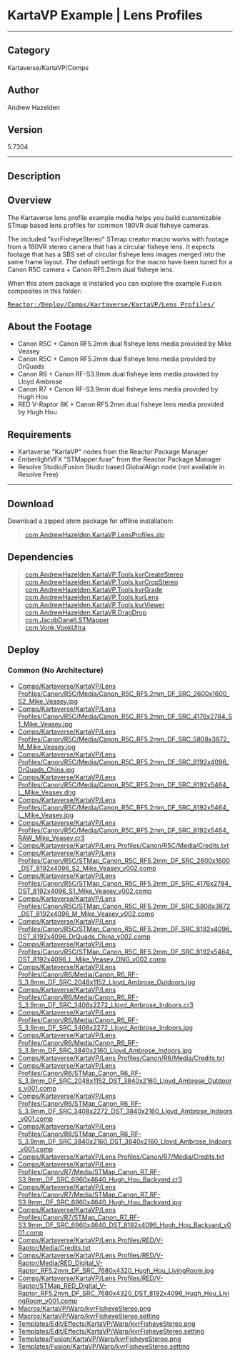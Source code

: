 # KartaVP Example | Lens Profiles
___

## Category
Kartaverse/KartaVP/Comps

## Author
Andrew Hazelden

## Version
5.7304

___

## Description
<h2>Overview</h2>

<p>The Kartaverse lens profile example media helps you build customizable STmap based lens profiles for common 180VR dual fisheye cameras.</p>

<p>The included "kvrFisheyeStereo" STmap creator macro works with footage from a 180VR stereo camera that has a circular fisheye lens. It expects footage that has a SBS set of circular fisheye lens images merged into the same frame layout. The default settings for the macro have been tuned for a Canon R5C camera + Canon RF5.2mm dual fisheye lens.</p>

<p>When this atom package is installed you can explore the example Fusion composites in this folder:</p>
<pre><a href="file://Reactor:/Deploy/Comps/Kartaverse/KartaVP/Lens Profiles/">Reactor:/Deploy/Comps/Kartaverse/KartaVP/Lens Profiles/</a></pre>

<h2>About the Footage</h2>
<ul>
<li>Canon R5C + Canon RF5.2mm dual fisheye lens media provided by Mike Veasey</li>
<li>Canon R5C + Canon RF5.2mm dual fisheye lens media provided by DrQuads</li>
<li>Canon R6 + Canon RF-S3.9mm dual fisheye lens media provided by Lloyd Ambrose</li>
<li>Canon R7 + Canon RF-S3.9mm dual fisheye lens media provided by Hugh Hou</li>
<li>RED V-Raptor 8K + Canon RF5.2mm dual fisheye lens media provided by Hugh Hou</li>
</ul>

<h2>Requirements</h2>

<ul>
<li>Kartaverse "KartaVP" nodes from the Reactor Package Manager</li>
<li>EmberlightVFX "STMapper.fuse" from the Reactor Package Manager</li>
<li>Resolve Studio/Fusion Studio based GlobalAlign node (not available in Resolve Free)</li>
</ul>

___

## Download

Download a zipped atom package for offline installation:
> [com.AndrewHazelden.KartaVP.LensProfiles.zip](https://gitlab.com/WeSuckLess/Reactor/-/archive/master/Reactor-master.zip?path=Atoms/com.AndrewHazelden.KartaVP.LensProfiles)  

## Dependencies

> [com.AndrewHazelden.KartaVP.Tools.kvrCreateStereo](com.AndrewHazelden.KartaVP.Tools.kvrCreateStereo.md)  
> [com.AndrewHazelden.KartaVP.Tools.kvrCropStereo](com.AndrewHazelden.KartaVP.Tools.kvrCropStereo.md)  
> [com.AndrewHazelden.KartaVP.Tools.kvrGrade](com.AndrewHazelden.KartaVP.Tools.kvrGrade.md)  
> [com.AndrewHazelden.KartaVP.Tools.kvrLens](com.AndrewHazelden.KartaVP.Tools.kvrLens.md)  
> [com.AndrewHazelden.KartaVP.Tools.kvrViewer](com.AndrewHazelden.KartaVP.Tools.kvrViewer.md)  
> [com.AndrewHazelden.KartaVR.DragDrop](com.AndrewHazelden.KartaVR.DragDrop.md)  
> [com.JacobDanell.STMapper](com.JacobDanell.STMapper.md)  
> [com.Vonk.VonkUltra](com.Vonk.VonkUltra.md)  
## Deploy

### Common (No Architecture)

<ul>
<li><a href="https://gitlab.com/WeSuckLess/Reactor/-/blob/master/Atoms/com.AndrewHazelden.KartaVP.LensProfiles/Comps/Kartaverse/KartaVP/Lens Profiles/Canon/R5C/Media/Canon_R5C_RF5.2mm_DF_SRC_2600x1600_S2_Mike_Veasey.jpg?ref_type=heads">Comps/Kartaverse/KartaVP/Lens Profiles/Canon/R5C/Media/Canon_R5C_RF5.2mm_DF_SRC_2600x1600_S2_Mike_Veasey.jpg</a></li>
<li><a href="https://gitlab.com/WeSuckLess/Reactor/-/blob/master/Atoms/com.AndrewHazelden.KartaVP.LensProfiles/Comps/Kartaverse/KartaVP/Lens Profiles/Canon/R5C/Media/Canon_R5C_RF5.2mm_DF_SRC_4176x2784_S1_Mike_Veasey.jpg?ref_type=heads">Comps/Kartaverse/KartaVP/Lens Profiles/Canon/R5C/Media/Canon_R5C_RF5.2mm_DF_SRC_4176x2784_S1_Mike_Veasey.jpg</a></li>
<li><a href="https://gitlab.com/WeSuckLess/Reactor/-/blob/master/Atoms/com.AndrewHazelden.KartaVP.LensProfiles/Comps/Kartaverse/KartaVP/Lens Profiles/Canon/R5C/Media/Canon_R5C_RF5.2mm_DF_SRC_5808x3872_M_Mike_Veasey.jpg?ref_type=heads">Comps/Kartaverse/KartaVP/Lens Profiles/Canon/R5C/Media/Canon_R5C_RF5.2mm_DF_SRC_5808x3872_M_Mike_Veasey.jpg</a></li>
<li><a href="https://gitlab.com/WeSuckLess/Reactor/-/blob/master/Atoms/com.AndrewHazelden.KartaVP.LensProfiles/Comps/Kartaverse/KartaVP/Lens Profiles/Canon/R5C/Media/Canon_R5C_RF5.2mm_DF_SRC_8192x4096_DrQuads_China.jpg?ref_type=heads">Comps/Kartaverse/KartaVP/Lens Profiles/Canon/R5C/Media/Canon_R5C_RF5.2mm_DF_SRC_8192x4096_DrQuads_China.jpg</a></li>
<li><a href="https://gitlab.com/WeSuckLess/Reactor/-/blob/master/Atoms/com.AndrewHazelden.KartaVP.LensProfiles/Comps/Kartaverse/KartaVP/Lens Profiles/Canon/R5C/Media/Canon_R5C_RF5.2mm_DF_SRC_8192x5464_L_Mike_Veasey.dng?ref_type=heads">Comps/Kartaverse/KartaVP/Lens Profiles/Canon/R5C/Media/Canon_R5C_RF5.2mm_DF_SRC_8192x5464_L_Mike_Veasey.dng</a></li>
<li><a href="https://gitlab.com/WeSuckLess/Reactor/-/blob/master/Atoms/com.AndrewHazelden.KartaVP.LensProfiles/Comps/Kartaverse/KartaVP/Lens Profiles/Canon/R5C/Media/Canon_R5C_RF5.2mm_DF_SRC_8192x5464_L_Mike_Veasey.jpg?ref_type=heads">Comps/Kartaverse/KartaVP/Lens Profiles/Canon/R5C/Media/Canon_R5C_RF5.2mm_DF_SRC_8192x5464_L_Mike_Veasey.jpg</a></li>
<li><a href="https://gitlab.com/WeSuckLess/Reactor/-/blob/master/Atoms/com.AndrewHazelden.KartaVP.LensProfiles/Comps/Kartaverse/KartaVP/Lens Profiles/Canon/R5C/Media/Canon_R5C_RF5.2mm_DF_SRC_8192x5464_RAW_Mike_Veasey.cr3?ref_type=heads">Comps/Kartaverse/KartaVP/Lens Profiles/Canon/R5C/Media/Canon_R5C_RF5.2mm_DF_SRC_8192x5464_RAW_Mike_Veasey.cr3</a></li>
<li><a href="https://gitlab.com/WeSuckLess/Reactor/-/blob/master/Atoms/com.AndrewHazelden.KartaVP.LensProfiles/Comps/Kartaverse/KartaVP/Lens Profiles/Canon/R5C/Media/Credits.txt?ref_type=heads">Comps/Kartaverse/KartaVP/Lens Profiles/Canon/R5C/Media/Credits.txt</a></li>
<li><a href="https://gitlab.com/WeSuckLess/Reactor/-/blob/master/Atoms/com.AndrewHazelden.KartaVP.LensProfiles/Comps/Kartaverse/KartaVP/Lens Profiles/Canon/R5C/STMap_Canon_R5C_RF5.2mm_DF_SRC_2600x1600_DST_8192x4096_S2_Mike_Veasey_v002.comp?ref_type=heads">Comps/Kartaverse/KartaVP/Lens Profiles/Canon/R5C/STMap_Canon_R5C_RF5.2mm_DF_SRC_2600x1600_DST_8192x4096_S2_Mike_Veasey_v002.comp</a></li>
<li><a href="https://gitlab.com/WeSuckLess/Reactor/-/blob/master/Atoms/com.AndrewHazelden.KartaVP.LensProfiles/Comps/Kartaverse/KartaVP/Lens Profiles/Canon/R5C/STMap_Canon_R5C_RF5.2mm_DF_SRC_4176x2784_DST_8192x4096_S1_Mike_Veasey_v002.comp?ref_type=heads">Comps/Kartaverse/KartaVP/Lens Profiles/Canon/R5C/STMap_Canon_R5C_RF5.2mm_DF_SRC_4176x2784_DST_8192x4096_S1_Mike_Veasey_v002.comp</a></li>
<li><a href="https://gitlab.com/WeSuckLess/Reactor/-/blob/master/Atoms/com.AndrewHazelden.KartaVP.LensProfiles/Comps/Kartaverse/KartaVP/Lens Profiles/Canon/R5C/STMap_Canon_R5C_RF5.2mm_DF_SRC_5808x3872_DST_8192x4096_M_Mike_Veasey_v002.comp?ref_type=heads">Comps/Kartaverse/KartaVP/Lens Profiles/Canon/R5C/STMap_Canon_R5C_RF5.2mm_DF_SRC_5808x3872_DST_8192x4096_M_Mike_Veasey_v002.comp</a></li>
<li><a href="https://gitlab.com/WeSuckLess/Reactor/-/blob/master/Atoms/com.AndrewHazelden.KartaVP.LensProfiles/Comps/Kartaverse/KartaVP/Lens Profiles/Canon/R5C/STMap_Canon_R5C_RF5.2mm_DF_SRC_8192x4096_DST_8192x4096_DrQuads_China_v002.comp?ref_type=heads">Comps/Kartaverse/KartaVP/Lens Profiles/Canon/R5C/STMap_Canon_R5C_RF5.2mm_DF_SRC_8192x4096_DST_8192x4096_DrQuads_China_v002.comp</a></li>
<li><a href="https://gitlab.com/WeSuckLess/Reactor/-/blob/master/Atoms/com.AndrewHazelden.KartaVP.LensProfiles/Comps/Kartaverse/KartaVP/Lens Profiles/Canon/R5C/STMap_Canon_R5C_RF5.2mm_DF_SRC_8192x5464_DST_8192x4096_L_Mike_Veasey_DNG_v002.comp?ref_type=heads">Comps/Kartaverse/KartaVP/Lens Profiles/Canon/R5C/STMap_Canon_R5C_RF5.2mm_DF_SRC_8192x5464_DST_8192x4096_L_Mike_Veasey_DNG_v002.comp</a></li>
<li><a href="https://gitlab.com/WeSuckLess/Reactor/-/blob/master/Atoms/com.AndrewHazelden.KartaVP.LensProfiles/Comps/Kartaverse/KartaVP/Lens Profiles/Canon/R6/Media/Canon_R6_RF-S_3.9mm_DF_SRC_2048x1152_Lloyd_Ambrose_Outdoors.jpg?ref_type=heads">Comps/Kartaverse/KartaVP/Lens Profiles/Canon/R6/Media/Canon_R6_RF-S_3.9mm_DF_SRC_2048x1152_Lloyd_Ambrose_Outdoors.jpg</a></li>
<li><a href="https://gitlab.com/WeSuckLess/Reactor/-/blob/master/Atoms/com.AndrewHazelden.KartaVP.LensProfiles/Comps/Kartaverse/KartaVP/Lens Profiles/Canon/R6/Media/Canon_R6_RF-S_3.9mm_DF_SRC_3408x2272_Lloyd_Ambrose_Indoors.cr3?ref_type=heads">Comps/Kartaverse/KartaVP/Lens Profiles/Canon/R6/Media/Canon_R6_RF-S_3.9mm_DF_SRC_3408x2272_Lloyd_Ambrose_Indoors.cr3</a></li>
<li><a href="https://gitlab.com/WeSuckLess/Reactor/-/blob/master/Atoms/com.AndrewHazelden.KartaVP.LensProfiles/Comps/Kartaverse/KartaVP/Lens Profiles/Canon/R6/Media/Canon_R6_RF-S_3.9mm_DF_SRC_3408x2272_Lloyd_Ambrose_Indoors.jpg?ref_type=heads">Comps/Kartaverse/KartaVP/Lens Profiles/Canon/R6/Media/Canon_R6_RF-S_3.9mm_DF_SRC_3408x2272_Lloyd_Ambrose_Indoors.jpg</a></li>
<li><a href="https://gitlab.com/WeSuckLess/Reactor/-/blob/master/Atoms/com.AndrewHazelden.KartaVP.LensProfiles/Comps/Kartaverse/KartaVP/Lens Profiles/Canon/R6/Media/Canon_R6_RF-S_3.9mm_DF_SRC_3840x2160_Lloyd_Ambrose_Indoors.jpg?ref_type=heads">Comps/Kartaverse/KartaVP/Lens Profiles/Canon/R6/Media/Canon_R6_RF-S_3.9mm_DF_SRC_3840x2160_Lloyd_Ambrose_Indoors.jpg</a></li>
<li><a href="https://gitlab.com/WeSuckLess/Reactor/-/blob/master/Atoms/com.AndrewHazelden.KartaVP.LensProfiles/Comps/Kartaverse/KartaVP/Lens Profiles/Canon/R6/Media/Credits.txt?ref_type=heads">Comps/Kartaverse/KartaVP/Lens Profiles/Canon/R6/Media/Credits.txt</a></li>
<li><a href="https://gitlab.com/WeSuckLess/Reactor/-/blob/master/Atoms/com.AndrewHazelden.KartaVP.LensProfiles/Comps/Kartaverse/KartaVP/Lens Profiles/Canon/R6/STMap_Canon_R6_RF-S_3.9mm_DF_SRC_2048x1152_DST_3840x2160_Lloyd_Ambrose_Outdoors_v001.comp?ref_type=heads">Comps/Kartaverse/KartaVP/Lens Profiles/Canon/R6/STMap_Canon_R6_RF-S_3.9mm_DF_SRC_2048x1152_DST_3840x2160_Lloyd_Ambrose_Outdoors_v001.comp</a></li>
<li><a href="https://gitlab.com/WeSuckLess/Reactor/-/blob/master/Atoms/com.AndrewHazelden.KartaVP.LensProfiles/Comps/Kartaverse/KartaVP/Lens Profiles/Canon/R6/STMap_Canon_R6_RF-S_3.9mm_DF_SRC_3408x2272_DST_3840x2160_Lloyd_Ambrose_Indoors_v001.comp?ref_type=heads">Comps/Kartaverse/KartaVP/Lens Profiles/Canon/R6/STMap_Canon_R6_RF-S_3.9mm_DF_SRC_3408x2272_DST_3840x2160_Lloyd_Ambrose_Indoors_v001.comp</a></li>
<li><a href="https://gitlab.com/WeSuckLess/Reactor/-/blob/master/Atoms/com.AndrewHazelden.KartaVP.LensProfiles/Comps/Kartaverse/KartaVP/Lens Profiles/Canon/R6/STMap_Canon_R6_RF-S_3.9mm_DF_SRC_3840x2160_DST_3840x2160_Lloyd_Ambrose_Indoors_v001.comp?ref_type=heads">Comps/Kartaverse/KartaVP/Lens Profiles/Canon/R6/STMap_Canon_R6_RF-S_3.9mm_DF_SRC_3840x2160_DST_3840x2160_Lloyd_Ambrose_Indoors_v001.comp</a></li>
<li><a href="https://gitlab.com/WeSuckLess/Reactor/-/blob/master/Atoms/com.AndrewHazelden.KartaVP.LensProfiles/Comps/Kartaverse/KartaVP/Lens Profiles/Canon/R7/Media/Credits.txt?ref_type=heads">Comps/Kartaverse/KartaVP/Lens Profiles/Canon/R7/Media/Credits.txt</a></li>
<li><a href="https://gitlab.com/WeSuckLess/Reactor/-/blob/master/Atoms/com.AndrewHazelden.KartaVP.LensProfiles/Comps/Kartaverse/KartaVP/Lens Profiles/Canon/R7/Media/STMap_Canon_R7_RF-S3.9mm_DF_SRC_6960x4640_Hugh_Hou_Backyard.cr3?ref_type=heads">Comps/Kartaverse/KartaVP/Lens Profiles/Canon/R7/Media/STMap_Canon_R7_RF-S3.9mm_DF_SRC_6960x4640_Hugh_Hou_Backyard.cr3</a></li>
<li><a href="https://gitlab.com/WeSuckLess/Reactor/-/blob/master/Atoms/com.AndrewHazelden.KartaVP.LensProfiles/Comps/Kartaverse/KartaVP/Lens Profiles/Canon/R7/Media/STMap_Canon_R7_RF-S3.9mm_DF_SRC_6960x4640_Hugh_Hou_Backyard.jpg?ref_type=heads">Comps/Kartaverse/KartaVP/Lens Profiles/Canon/R7/Media/STMap_Canon_R7_RF-S3.9mm_DF_SRC_6960x4640_Hugh_Hou_Backyard.jpg</a></li>
<li><a href="https://gitlab.com/WeSuckLess/Reactor/-/blob/master/Atoms/com.AndrewHazelden.KartaVP.LensProfiles/Comps/Kartaverse/KartaVP/Lens Profiles/Canon/R7/STMap_Canon_R7_RF-S3.9mm_DF_SRC_6960x4640_DST_8192x4096_Hugh_Hou_Backyard_v001.comp?ref_type=heads">Comps/Kartaverse/KartaVP/Lens Profiles/Canon/R7/STMap_Canon_R7_RF-S3.9mm_DF_SRC_6960x4640_DST_8192x4096_Hugh_Hou_Backyard_v001.comp</a></li>
<li><a href="https://gitlab.com/WeSuckLess/Reactor/-/blob/master/Atoms/com.AndrewHazelden.KartaVP.LensProfiles/Comps/Kartaverse/KartaVP/Lens Profiles/RED/V-Raptor/Media/Credits.txt?ref_type=heads">Comps/Kartaverse/KartaVP/Lens Profiles/RED/V-Raptor/Media/Credits.txt</a></li>
<li><a href="https://gitlab.com/WeSuckLess/Reactor/-/blob/master/Atoms/com.AndrewHazelden.KartaVP.LensProfiles/Comps/Kartaverse/KartaVP/Lens Profiles/RED/V-Raptor/Media/RED_Digital_V-Raptor_RF5.2mm_DF_SRC_7680x4320_Hugh_Hou_LivingRoom.jpg?ref_type=heads">Comps/Kartaverse/KartaVP/Lens Profiles/RED/V-Raptor/Media/RED_Digital_V-Raptor_RF5.2mm_DF_SRC_7680x4320_Hugh_Hou_LivingRoom.jpg</a></li>
<li><a href="https://gitlab.com/WeSuckLess/Reactor/-/blob/master/Atoms/com.AndrewHazelden.KartaVP.LensProfiles/Comps/Kartaverse/KartaVP/Lens Profiles/RED/V-Raptor/STMap_RED_Digital_V-Raptor_RF5.2mm_DF_SRC_7680x4320_DST_8192x4096_Hugh_Hou_LivingRoom_v001.comp?ref_type=heads">Comps/Kartaverse/KartaVP/Lens Profiles/RED/V-Raptor/STMap_RED_Digital_V-Raptor_RF5.2mm_DF_SRC_7680x4320_DST_8192x4096_Hugh_Hou_LivingRoom_v001.comp</a></li>
<li><a href="https://gitlab.com/WeSuckLess/Reactor/-/blob/master/Atoms/com.AndrewHazelden.KartaVP.LensProfiles/Macros/KartaVP/Warp/kvrFisheyeStereo.png?ref_type=heads">Macros/KartaVP/Warp/kvrFisheyeStereo.png</a></li>
<li><a href="https://gitlab.com/WeSuckLess/Reactor/-/blob/master/Atoms/com.AndrewHazelden.KartaVP.LensProfiles/Macros/KartaVP/Warp/kvrFisheyeStereo.setting?ref_type=heads">Macros/KartaVP/Warp/kvrFisheyeStereo.setting</a></li>
<li><a href="https://gitlab.com/WeSuckLess/Reactor/-/blob/master/Atoms/com.AndrewHazelden.KartaVP.LensProfiles/Templates/Edit/Effects/KartaVP/Warp/kvrFisheyeStereo.png?ref_type=heads">Templates/Edit/Effects/KartaVP/Warp/kvrFisheyeStereo.png</a></li>
<li><a href="https://gitlab.com/WeSuckLess/Reactor/-/blob/master/Atoms/com.AndrewHazelden.KartaVP.LensProfiles/Templates/Edit/Effects/KartaVP/Warp/kvrFisheyeStereo.setting?ref_type=heads">Templates/Edit/Effects/KartaVP/Warp/kvrFisheyeStereo.setting</a></li>
<li><a href="https://gitlab.com/WeSuckLess/Reactor/-/blob/master/Atoms/com.AndrewHazelden.KartaVP.LensProfiles/Templates/Fusion/KartaVP/Warp/kvrFisheyeStereo.png?ref_type=heads">Templates/Fusion/KartaVP/Warp/kvrFisheyeStereo.png</a></li>
<li><a href="https://gitlab.com/WeSuckLess/Reactor/-/blob/master/Atoms/com.AndrewHazelden.KartaVP.LensProfiles/Templates/Fusion/KartaVP/Warp/kvrFisheyeStereo.setting?ref_type=heads">Templates/Fusion/KartaVP/Warp/kvrFisheyeStereo.setting</a></li>
</ul>
